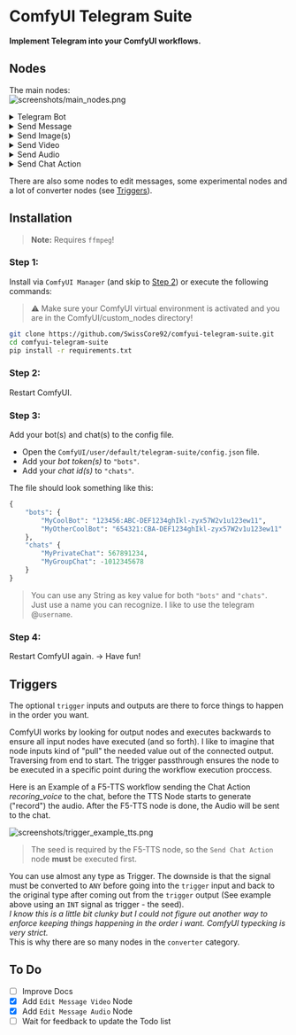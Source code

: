 # ComfyUI Telegram Suite

**Implement Telegram into your ComfyUI workflows.**



## Nodes

The main nodes:  
<img src="https://github.com/SwissCore92/comfyui-telegram-suite/blob/master/screenshots/main_nodes.png" alt="screenshots/main_nodes.png">

<details><summary>Telegram Bot
</summary>
This Node is to load a Bot and an optional default chat.   

You can configure this in `ComfyUI/user/default/telegram-suite/config.json`.
</details>

<details><summary>Send Message
</summary>
This Node is to send a text message. 

Nothing special to say about this node.
</details>

<details><summary>Send Image(s)
</summary>
This Node is to send one or multiple Images.  

If the `IMAGE` input contains multiple images and `group` is set to True, the images are sent as media group. Else, the images are sent one by one.  

If `send_as_file` is True, the image(s) will be sent as file(s).

**Note:**  
*If multiple messages are sent, only the `message(_id)` of the **last** sent message wil be returned to the output.*
</details>

<details><summary>Send Video
</summary>
This Node is to send a video.  

The `video` input expects a `VHS_FILENAMES` type (The `Filenames` outupt of the `Video Combine` node (Video Helper Suite)).

The video can be sent as video, animation or file.
</details>

<details><summary>Send Audio
</summary>
This Node is to send an audio. 

The audio can be sent as audio, voice, or file. 
</details>

<details><summary>Send Chat Action
</summary>
This Node is to send chat actions.

Note: This is **no output node**.
</details>

There are also some nodes to edit messages, some experimental nodes and a lot of converter nodes (see [Triggers](#triggers)).

## Installation

> **Note:** Requires `ffmpeg`!

### Step 1:

Install via `ComfyUI Manager` (and skip to [Step 2](#step-2)) or execute the following commands:

>⚠️ Make sure your ComfyUI virtual environment is activated and you are in the ComfyUI/custom_nodes directory!

```sh
git clone https://github.com/SwissCore92/comfyui-telegram-suite.git
cd comfyui-telegram-suite
pip install -r requirements.txt
```

### Step 2: 
Restart ComfyUI.

### Step 3: 
Add your bot(s) and chat(s) to the config file. 

* Open the `ComfyUI/user/default/telegram-suite/config.json` file.  
* Add your *bot token(s)* to `"bots"`.  
* Add your *chat id(s)* to `"chats"`.  

The file should look something like this:
```python
{
    "bots": {
        "MyCoolBot": "123456:ABC-DEF1234ghIkl-zyx57W2v1u123ew11",
        "MyOtherCoolBot": "654321:CBA-DEF1234ghIkl-zyx57W2v1u123ew11"
    },
    "chats" {
        "MyPrivateChat": 567891234,
        "MyGroupChat": -1012345678
    }
}
```
> You can use any String as key value for both `"bots"` and `"chats"`.  
Just use a name you can recognize. I like to use the telegram @`username`.

### Step 4:
Restart ComfyUI again. -> Have fun!

## Triggers

The optional `trigger` inputs and outputs are there to force things to happen in the order you want. 

ComfyUI works by looking for output nodes and executes backwards to ensure all input nodes have executed (and so forth). I like to imagine that node inputs kind of "pull" the needed value out of the connected output. Traversing from end to start. The trigger passthrough ensures the node to be executed in a specific point during the workflow execution proccess.

Here is an Example of a F5-TTS workflow sending the Chat Action *recoring_voice* to the chat, before the TTS Node starts to generate ("record") the audio. After the F5-TTS node is done, the Audio will be sent to the chat. 

<img src="https://github.com/SwissCore92/comfyui-telegram-suite/blob/master/screenshots/trigger_example_tts.png" alt="screenshots/trigger_example_tts.png">

> The seed is required by the F5-TTS node, so the `Send Chat Action` node **must** be executed first. 

You can use almost any type as Trigger. The downside is that the signal must be converted to `ANY` before going into the `trigger` input and back to the original type after coming out from the `trigger` output (See example above using an `INT` signal as trigger - the seed).  
*I know this is a little bit clunky but I could not figure out another way to enforce keeping things happening in the order i want. ComfyUI typecking is very strict.*  
This is why there are so many nodes in the `converter` category.

## To Do
- [ ] Improve Docs 
- [x] Add `Edit Message Video` Node
- [x] Add `Edit Message Audio` Node
- [ ] Wait for feedback to update the Todo list